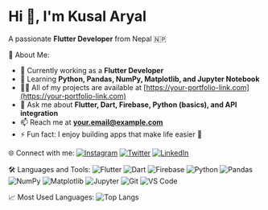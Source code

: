 # Hi 👋, I'm Kusal Aryal  
A passionate **Flutter Developer** from Nepal 🇳🇵  

 💫 About Me:
- 💼 Currently working as a **Flutter Developer**
- 🌱 Learning **Python, Pandas, NumPy, Matplotlib, and Jupyter Notebook**
- 👨‍💻 All of my projects are available at [https://your-portfolio-link.com](https://your-portfolio-link.com)
- 💬 Ask me about **Flutter, Dart, Firebase, Python (basics), and API integration**
- 📫 Reach me at **your.email@example.com**
- ⚡ Fun fact: I enjoy building apps that make life easier 🚀

🌐 Connect with me:
[![Instagram](https://img.shields.io/badge/Instagram-E4405F?logo=instagram&logoColor=white)](https://instagram.com/yourusername)
[![Twitter](https://img.shields.io/badge/Twitter-1DA1F2?logo=twitter&logoColor=white)](https://twitter.com/yourusername)
[![LinkedIn](https://img.shields.io/badge/LinkedIn-0077B5?logo=linkedin&logoColor=white)](https://linkedin.com/in/yourusername)

🛠️ Languages and Tools:
![Flutter](https://img.shields.io/badge/Flutter-02569B?logo=flutter&logoColor=white)
![Dart](https://img.shields.io/badge/Dart-0175C2?logo=dart&logoColor=white)
![Firebase](https://img.shields.io/badge/Firebase-FFCA28?logo=firebase&logoColor=black)
![Python](https://img.shields.io/badge/Python-3776AB?logo=python&logoColor=white)
![Pandas](https://img.shields.io/badge/Pandas-150458?logo=pandas&logoColor=white)
![NumPy](https://img.shields.io/badge/NumPy-013243?logo=numpy&logoColor=white)
![Matplotlib](https://img.shields.io/badge/Matplotlib-11557c?logo=matplotlib&logoColor=white)
![Jupyter](https://img.shields.io/badge/Jupyter-F37626?logo=jupyter&logoColor=white)
![Git](https://img.shields.io/badge/Git-F05032?logo=git&logoColor=white)
![VS Code](https://img.shields.io/badge/VS%20Code-0078d7.svg?logo=visual-studio-code&logoColor=white)

📈 Most Used Languages:
![Top Langs](https://github-readme-stats.vercel.app/api/top-langs/?username=kusalaryal&layout=compact&theme=tokyonight)
